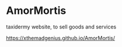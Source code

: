 # AmorMortis
taxidermy website, to sell goods and services

https://xthemadgenius.github.io/AmorMortis/
